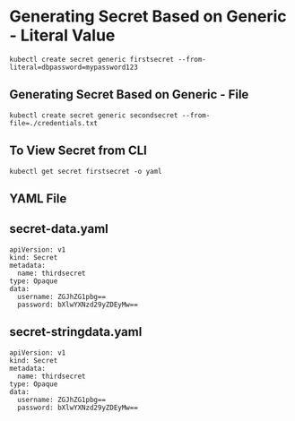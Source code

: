 # Generating Secret Based on Generic - Literal Value

    kubectl create secret generic firstsecret --from-literal=dbpassword=mypassword123

## Generating Secret Based on Generic - File

    kubectl create secret generic secondsecret --from-file=./credentials.txt

## To View Secret from CLI

    kubectl get secret firstsecret -o yaml


## YAML File

## secret-data.yaml

    apiVersion: v1
    kind: Secret
    metadata:
      name: thirdsecret
    type: Opaque
    data:
      username: ZGJhZG1pbg==
      password: bXlwYXNzd29yZDEyMw==
    
## secret-stringdata.yaml

    apiVersion: v1
    kind: Secret
    metadata:
      name: thirdsecret
    type: Opaque
    data:
      username: ZGJhZG1pbg==
      password: bXlwYXNzd29yZDEyMw==
